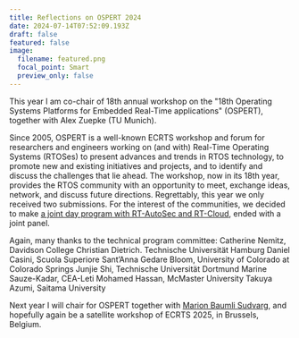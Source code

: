 ```yaml
---
title: Reflections on OSPERT 2024
date: 2024-07-14T07:52:09.193Z
draft: false
featured: false
image:
  filename: featured.png
  focal_point: Smart
  preview_only: false
---
```

T﻿his year I am co-chair of 18th annual workshop on the "18th Operating Systems Platforms for Embedded Real-Time applications" (OSPERT), together with Alex Zuepke (TU Munich).

Since 2005, OSPERT is a well-known ECRTS workshop and forum for researchers and engineers working on (and with) Real-Time Operating Systems (RTOSes) to present advances and trends in RTOS technology, to promote new and existing initiatives and projects, and to identify and discuss the challenges that lie ahead. The workshop, now in its 18th year, provides the RTOS community with an opportunity to meet, exchange ideas, network, and discuss future directions. Regrettably, t﻿his year we only received two submissions. For the interest of the communities, we decided to make [a joint day program with RT-AutoSec and RT-Cloud](https://www.ecrts.org/workshops/ospert24/), ended with a joint panel.

Again, m﻿any thanks to the technical program committee:
Catherine Nemitz, Davidson College
Christian Dietrich. Technische Universität Hamburg
Daniel Casini, Scuola Superiore Sant’Anna
Gedare Bloom, University of Colorado at Colorado Springs
Junjie Shi, Technische Universität Dortmund
Marine Sauze-Kadar, CEA-Leti
Mohamed Hassan, McMaster University
Takuya Azumi, Saitama University

N﻿ext year I will chair for OSPERT together with [Marion Baumli Sudvarg](https://www.sudvarg.com/), and hopefully again be a satellite workshop of ECRTS 2025, in Brussels, Belgium.